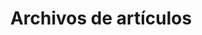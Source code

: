 ---
title: "Archivos de artículos" # 归档页面的标题，你可以根据需要自定义
layout: "archives" # 使用的布局模板，确保与归档页面兼容
description: "Bienvenido a la página de archivos de artículos, donde puedes explorar las publicaciones de blog anteriores" # 页面描述，介绍了页面的用途
summary: "Archivos de artículos" # 页面摘要，简洁地概括了页面的主题
---
